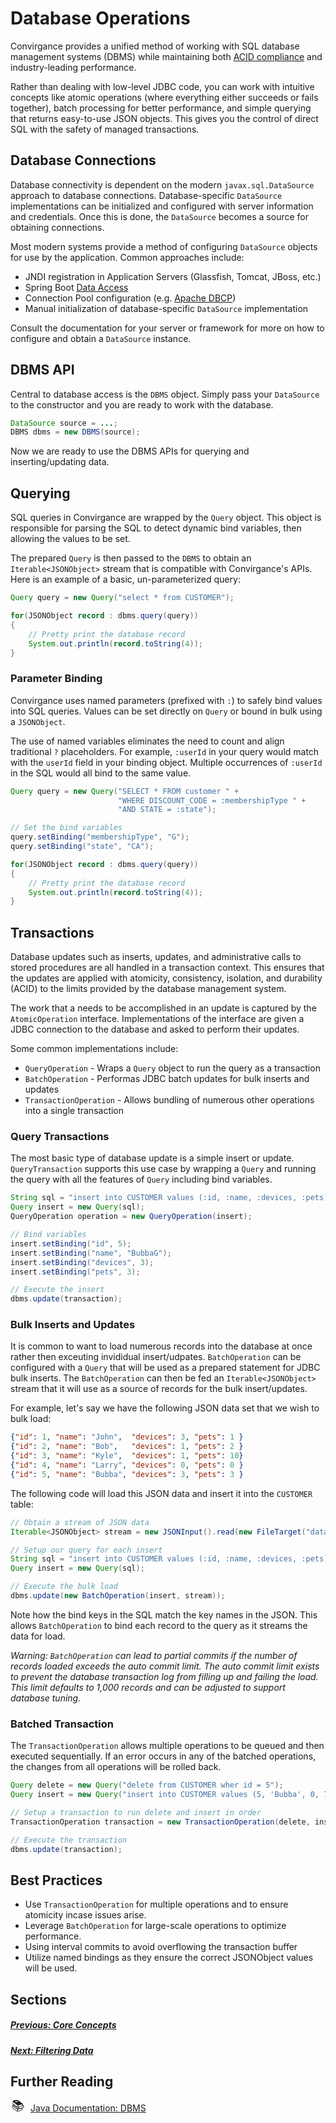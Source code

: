 # Database Operations

Convirgance provides a unified method of working with SQL database management
systems (DBMS) while maintaining both [ACID compliance](https://en.wikipedia.org/wiki/ACID)
and industry-leading performance.

Rather than dealing with low-level JDBC code, you can work with intuitive
concepts like atomic operations (where everything either succeeds or fails together),
batch processing for better performance, and simple querying that returns
easy-to-use JSON objects. This gives you the control of direct SQL with
the safety of managed transactions.

## Database Connections

Database connectivity is dependent on the modern `javax.sql.DataSource` approach
to database connections. Database-specific `DataSource` implementations can be
initialized and configured with server information and credentials. Once this is
done, the `DataSource` becomes a source for obtaining connections.

Most modern systems provide a method of configuring `DataSource` objects for use
by the application. Common approaches include:

- JNDI registration in Application Servers (Glassfish, Tomcat, JBoss, etc.)
- Spring Boot [Data Access](https://docs.spring.io/spring-boot/how-to/data-access.html)
- Connection Pool configuration (e.g. [Apache DBCP](https://commons.apache.org/proper/commons-dbcp/))
- Manual initialization of database-specific `DataSource` implementation

Consult the documentation for your server or framework for more on how
to configure and obtain a `DataSource` instance.

## DBMS API

Central to database access is the `DBMS` object. Simply pass your `DataSource`
to the constructor and you are ready to work with the database.

```java
DataSource source = ...;
DBMS dbms = new DBMS(source);
```

Now we are ready to use the DBMS APIs for querying and inserting/updating data.

## Querying

SQL queries in Convirgance are wrapped by the `Query` object. This object is
responsible for parsing the SQL to detect dynamic bind variables, then allowing
the values to be set.

<!-- TODO The wording here seems odd, maybe 'allowing values to be bound later on'  -->

The prepared `Query` is then passed to the `DBMS` to obtain an `Iterable<JSONObject>`
stream that is compatible with Convirgance's APIs. Here is an example of a
basic, un-parameterized query:

```java
Query query = new Query("select * from CUSTOMER");

for(JSONObject record : dbms.query(query))
{
    // Pretty print the database record
    System.out.println(record.toString(4));
}
```

### Parameter Binding

Convirgance uses named parameters (prefixed with `:`) to
safely bind values into SQL queries. Values can be set directly on `Query` or
bound in bulk using a `JSONObject`.

The use of named variables eliminates the need to count and align traditional
`?` placeholders. For example, `:userId` in your query would match with the
`userId` field in your binding object. Multiple occurrences of `:userId` in the
SQL would all bind to the same value.

```java
Query query = new Query("SELECT * FROM customer " +
                        "WHERE DISCOUNT_CODE = :membershipType " +
                        "AND STATE = :state");

// Set the bind variables
query.setBinding("membershipType", "G");
query.setBinding("state", "CA");

for(JSONObject record : dbms.query(query))
{
    // Pretty print the database record
    System.out.println(record.toString(4));
}
```

## Transactions

Database updates such as inserts, updates, and administrative calls to stored
procedures are all handled in a transaction context. This ensures that the
updates are applied with atomicity, consistency, isolation, and durability (ACID)
to the limits provided by the database management system.

The work that a needs to be accomplished in an update is captured by the
`AtomicOperation` interface. Implementations of the interface are given a
JDBC connection to the database and asked to perform their updates.

Some common implementations include:

- `QueryOperation` - Wraps a `Query` object to run the query as a transaction
- `BatchOperation` - Performas JDBC batch updates for bulk inserts and updates
- `TransactionOperation` - Allows bundling of numerous other operations into a single transaction

### Query Transactions

The most basic type of database update is a simple insert or update.
`QueryTransaction` supports this use case by wrapping a `Query` and running
the query with all the features of `Query` including bind variables.

```java
String sql = "insert into CUSTOMER values (:id, :name, :devices, :pets)";
Query insert = new Query(sql);
QueryOperation operation = new QueryOperation(insert);

// Bind variables
insert.setBinding("id", 5);
insert.setBinding("name", "BubbaG");
insert.setBinding("devices", 3);
insert.setBinding("pets", 3);

// Execute the insert
dbms.update(transaction);
```

### Bulk Inserts and Updates

It is common to want to load numerous records into the database at once rather
then exceuting invididual insert/udpates. `BatchOperation` can be configured
with a `Query` that will be used as a prepared statement for JDBC bulk inserts.
The `BatchOperation` can then be fed an `Iterable<JSONObject>` stream that it
will use as a source of records for the bulk insert/updates.

For example, let's say we have the following JSON data set that we wish to
bulk load:

```json
{"id": 1, "name": "John",  "devices": 3, "pets": 1 }
{"id": 2, "name": "Bob",   "devices": 1, "pets": 2 }
{"id": 3, "name": "Kyle",  "devices": 1, "pets": 10}
{"id": 4, "name": "Larry", "devices": 0, "pets": 0 }
{"id": 5, "name": "Bubba", "devices": 3, "pets": 3 }
```

The following code will load this JSON data and insert it into the `CUSTOMER`
table:

```java
// Obtain a stream of JSON data
Iterable<JSONObject> stream = new JSONInput().read(new FileTarget("data.json"));

// Setup our query for each insert
String sql = "insert into CUSTOMER values (:id, :name, :devices, :pets)";
Query insert = new Query(sql);

// Execute the bulk load
dbms.update(new BatchOperation(insert, stream));

```

Note how the bind keys in the SQL match the key names in the JSON. This
allows `BatchOperation` to bind each record to the query as it streams the
data for load.

_Warning: `BatchOperation` can lead to partial commits if the number of records
loaded exceeds the auto commit limit. The auto commit limit exists to
prevent the database transaction log from filling up and failing the load. This
limit defaults to 1,000 records and can be adjusted to support database tuning._

### Batched Transaction

The `TransactionOperation` allows multiple operations to be queued and then
executed sequentially. If an error occurs in any of the batched operations,
the changes from all operations will be rolled back.

```java
Query delete = new Query("delete from CUSTOMER wher id = 5");
Query insert = new Query("insert into CUSTOMER values (5, 'Bubba', 0, 7)");

// Setup a transaction to run delete and insert in order
TransactionOperation transaction = new TransactionOperation(delete, insert);

// Execute the transaction
dbms.update(transaction);
```

## Best Practices

- Use `TransactionOperation` for multiple operations and to ensure atomicity incase issues arise.
- Leverage `BatchOperation` for large-scale operations to optimize performance.
- Using interval commits to avoid overflowing the transaction buffer
- Utilize named bindings as they ensure the correct JSONObject values will be used.

## Sections

##### [Previous: Core Concepts](./concepts?id=core-concepts-and-goals)

##### [Next: Filtering Data](./filtering-data?id=filters)

## Further Reading

<div style="display: flex; align-items: center; gap: 8px; margin-bottom: 16px">
  <span style="display: flex; align-items: center; justify-content: center;font-size:20px; width: 24px; height: 24px">📚</span>
  <a href="https://docs.invirgance.com/javadocs/convirgance/latest/com/invirgance/convirgance/dbms/package-summary.html">Java Documentation: DBMS</a>
</div>
